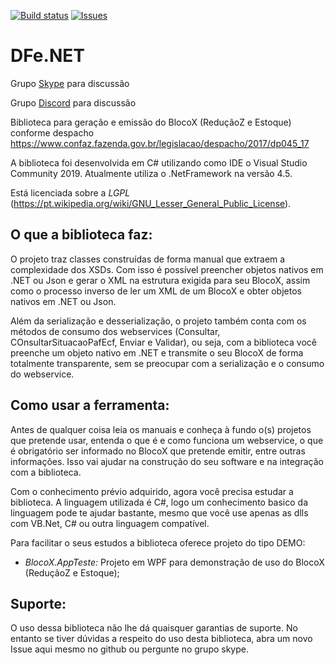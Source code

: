 [![Build status](https://ci.appveyor.com/api/projects/status/32r7s2skrgm9ubva/branch/master?svg=true)](https://ci.appveyor.com/project/Bertoncini/blocox/branch/master) 
[![Issues](https://img.shields.io/github/issues/Bertoncini/BlocoX.svg?style=flat-square)](https://github.com/Bertoncini/BlocoX/issues)


DFe.NET
=================
Grupo [Skype](https://join.skype.com/merZOqMzfxqP) para discussão

Grupo [Discord](https://discord.gg/kd4m5N8) para discussão

Biblioteca para geração e emissão do BlocoX (ReduçãoZ e Estoque) conforme despacho https://www.confaz.fazenda.gov.br/legislacao/despacho/2017/dp045_17

A biblioteca foi desenvolvida em C# utilizando como IDE o Visual Studio Community 2019. Atualmente utiliza o .NetFramework na versão 4.5.

Está licenciada sobre a *LGPL* (https://pt.wikipedia.org/wiki/GNU_Lesser_General_Public_License).


**O que a biblioteca faz:**
------------------
O projeto traz classes construídas de forma manual que extraem a complexidade dos XSDs. Com isso é possível preencher objetos nativos em .NET ou Json e gerar o XML na estrutura exigida para seu BlocoX, assim como o processo inverso de ler um XML de um BlocoX e obter objetos nativos em .NET ou Json.

Além da serialização e desserialização, o projeto também conta com os métodos de consumo dos webservices (Consultar, COnsultarSituacaoPafEcf, Enviar e Validar), ou seja, com a biblioteca você preenche um objeto nativo em .NET e transmite o seu BlocoX de forma totalmente transparente, sem se preocupar com a serialização e o consumo do webservice.


**Como usar a ferramenta:**
-----------
Antes de qualquer coisa leia os manuais e conheça à fundo o(s) projetos que pretende usar, entenda o que é e como funciona um webservice, o que é obrigatório ser informado no BlocoX que pretende emitir, entre outras informações. Isso vai ajudar na construção do seu software e na integração com a biblioteca.

Com o conhecimento prévio adquirido, agora você precisa estudar a biblioteca. A linguagem utilizada é C#, logo um conhecimento basico da linguagem pode te ajudar bastante, mesmo que você use apenas as dlls com VB.Net, C# ou outra linguagem compatível.

Para facilitar o seus estudos a biblioteca oferece projeto do tipo DEMO:
- *BlocoX.AppTeste:* Projeto em WPF para demonstração de uso do BlocoX (ReduçãoZ e Estoque);


**Suporte:**
---------
O uso dessa biblioteca não lhe dá quaisquer garantias de suporte. No entanto se tiver dúvidas a respeito do uso desta biblioteca, abra um novo Issue aqui mesmo no github ou pergunte no grupo skype.
